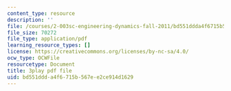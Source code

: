 ```yaml
---
content_type: resource
description: ''
file: /courses/2-003sc-engineering-dynamics-fall-2011/bd551ddda4f6715b567ee2ce914d1629_iMz0LiqjFmE.pdf
file_size: 70272
file_type: application/pdf
learning_resource_types: []
license: https://creativecommons.org/licenses/by-nc-sa/4.0/
ocw_type: OCWFile
resourcetype: Document
title: 3play pdf file
uid: bd551ddd-a4f6-715b-567e-e2ce914d1629
---
```

